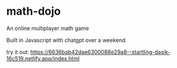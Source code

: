 # math-dojo
An online multiplayer math game

Built in Javascript with chatgpt over a weekend.

try it out:
https://6636bab42dae6300088e29a8--startling-dasik-16c519.netlify.app/index.html